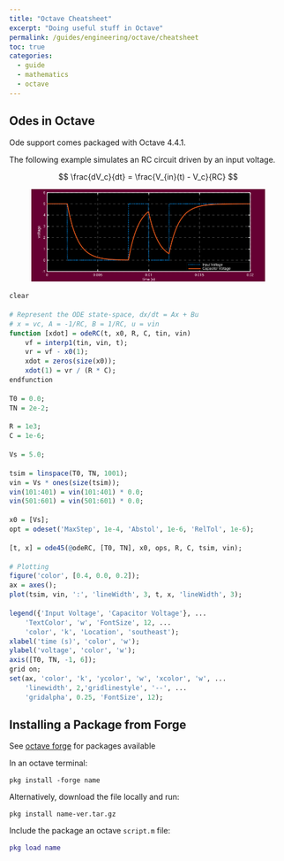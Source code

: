 ```yaml
---
title: "Octave Cheatsheet"
excerpt: "Doing useful stuff in Octave"
permalink: /guides/engineering/octave/cheatsheet
toc: true
categories:
  - guide
  - mathematics
  - octave
---
```


## Odes in Octave

Ode support comes packaged with Octave 4.4.1.

The following example simulates an RC circuit driven by an input voltage.

$$ \frac{dV_c}{dt} = \frac{V_{in}(t) - V_c}{RC} $$

<figure>
    <img src="/assets/images/posts/guides/octave/000_rcsim.png">
</figure>

```r
clear

# Represent the ODE state-space, dx/dt = Ax + Bu 
# x = vc, A = -1/RC, B = 1/RC, u = vin
function [xdot] = odeRC(t, x0, R, C, tin, vin)
    vf = interp1(tin, vin, t);
    vr = vf - x0(1);
    xdot = zeros(size(x0));
    xdot(1) = vr / (R * C);
endfunction

T0 = 0.0;
TN = 2e-2;

R = 1e3;
C = 1e-6;

Vs = 5.0;

tsim = linspace(T0, TN, 1001);
vin = Vs * ones(size(tsim));
vin(101:401) = vin(101:401) * 0.0;
vin(501:601) = vin(501:601) * 0.0;

x0 = [Vs];
opt = odeset('MaxStep', 1e-4, 'Abstol', 1e-6, 'RelTol', 1e-6);

[t, x] = ode45(@odeRC, [T0, TN], x0, ops, R, C, tsim, vin);

# Plotting
figure('color', [0.4, 0.0, 0.2]);
ax = axes();
plot(tsim, vin, ':', 'lineWidth', 3, t, x, 'lineWidth', 3);

legend({'Input Voltage', 'Capacitor Voltage'}, ...
    'TextColor', 'w', 'FontSize', 12, ...
    'color', 'k', 'Location', 'southeast');
xlabel('time (s)', 'color', 'w');
ylabel('voltage', 'color', 'w');
axis([T0, TN, -1, 6]);
grid on;
set(ax, 'color', 'k', 'ycolor', 'w', 'xcolor', 'w', ...
    'linewidth', 2,'gridlinestyle', '--', ...
    'gridalpha', 0.25, 'FontSize', 12);
```

## Installing a Package from Forge

See [octave forge](https://octave.sourceforge.io/) for packages available

In an octave terminal:

```
pkg install -forge name
```

Alternatively, download the file locally and run:

```
pkg install name-ver.tar.gz
```

Include the package an octave `script.m` file:

```matlab
pkg load name
```
